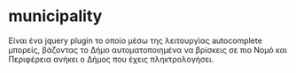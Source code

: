 # municipality

Είναι ένα jquery plugin το οποίο μέσω της λειτουργίας autocomplete μπορείς, βάζοντας το Δήμο αυτοματοποιημένα να βρίσκεις σε πιο Νομό και Περιφέρεια ανήκει ο Δήμος που έχεις πληκτρολογήσει.

